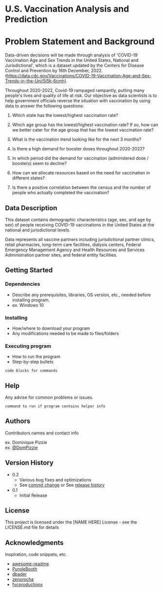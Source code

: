 # U.S. Vaccination Analysis and Prediction

# Problem Statement and Background

Data-driven decisions will be made through analysis of 'COVID-19 Vaccination Age and Sex Trends in the United States, National and Jurisdictional', which is a dataset updated by the Centers for Disease Control and Prevention by 16th December, 2022. (https://data.cdc.gov/Vaccinations/COVID-19-Vaccination-Age-and-Sex-Trends-in-the-Uni/5i5k-6cmh). 

Throughout 2020-2022, Covid-19 rampaged rampantly, putting many people's lives and quality of life at risk. Our objective as data scientists is to help government officials reverse the situation with vaccination by using data to answer the following questions:

1. Which state has the lowest/highest vaccination rate? 

2. Which age group has the lowest/highest vaccination rate? If so, how can we better cater for the age group that has the lowest vaccination rate?

3. What is the vaccination trend looking like for the next 3 months?

4. Is there a high demand for booster doses throughout 2020-2022?

5. In which period did the demand for vaccination (adminstered dose / boosters) seem to decline?

6. How can we allocate resources based on the need for vaccination in different states? 

7. Is there a positive correlation between the census and the number of people who actually completed the vaccination? 

##  Data Description

This dataset contains demographic characteristics (age, sex, and age by sex) of people receiving COVID-19 vaccinations in the United States at the national and jurisdictional levels.

Data represents all vaccine partners including jurisdictional partner clinics, retail pharmacies, long-term care facilities, dialysis centers, Federal Emergency Management Agency and Health Resources and Services Administration partner sites, and federal entity facilities. 

## Getting Started

### Dependencies

* Describe any prerequisites, libraries, OS version, etc., needed before installing program.
* ex. Windows 10

### Installing

* How/where to download your program
* Any modifications needed to be made to files/folders

### Executing program

* How to run the program
* Step-by-step bullets
```
code blocks for commands
```

## Help

Any advise for common problems or issues.
```
command to run if program contains helper info
```

## Authors

Contributors names and contact info

ex. Dominique Pizzie  
ex. [@DomPizzie](https://twitter.com/dompizzie)

## Version History

* 0.2
    * Various bug fixes and optimizations
    * See [commit change]() or See [release history]()
* 0.1
    * Initial Release

## License

This project is licensed under the [NAME HERE] License - see the LICENSE.md file for details

## Acknowledgments

Inspiration, code snippets, etc.
* [awesome-readme](https://github.com/matiassingers/awesome-readme)
* [PurpleBooth](https://gist.github.com/PurpleBooth/109311bb0361f32d87a2)
* [dbader](https://github.com/dbader/readme-template)
* [zenorocha](https://gist.github.com/zenorocha/4526327)
* [fvcproductions](https://gist.github.com/fvcproductions/1bfc2d4aecb01a834b46)
